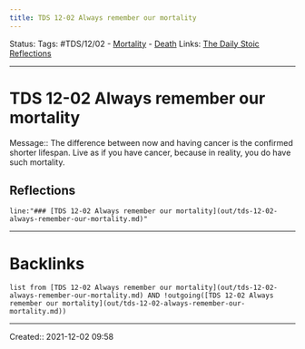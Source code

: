 ```yaml
---
title: TDS 12-02 Always remember our mortality
---
```


 Status:
Tags: #TDS/12/02 - [Mortality](out/mortality.md) - [Death](out/death.md)
Links: [The Daily Stoic Reflections](out/the-daily-stoic-reflections.md)
___
# TDS 12-02 Always remember our mortality
Message:: The difference between now and having cancer is the confirmed shorter lifespan. Live as if you have cancer, because in reality, you do have such mortality.

## Reflections
 ```query
line:"### [TDS 12-02 Always remember our mortality](out/tds-12-02-always-remember-our-mortality.md)"
```
___
# Backlinks
```dataview
list from [TDS 12-02 Always remember our mortality](out/tds-12-02-always-remember-our-mortality.md) AND !outgoing([TDS 12-02 Always remember our mortality](out/tds-12-02-always-remember-our-mortality.md))
```
___

Created:: 2021-12-02 09:58
